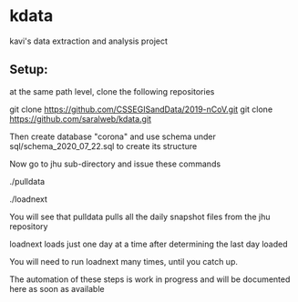 # kdata
kavi's data extraction and analysis project

Setup:
------

at the same path level, clone the following repositories

git clone https://github.com/CSSEGISandData/2019-nCoV.git
git clone https://github.com/saralweb/kdata.git


Then create database "corona" and use schema under sql/schema_2020_07_22.sql to create its structure

Now go to jhu sub-directory and issue these commands

./pulldata

./loadnext

You will see that pulldata pulls all the daily snapshot files from the jhu repository

loadnext loads just one day at a time after determining the last day loaded

You will need to run loadnext many times, until you catch up. 

The automation of these steps is work in progress and will be documented here as soon as available


